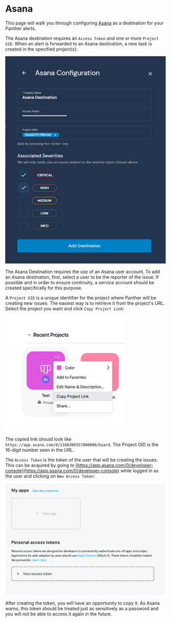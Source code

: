 # Asana

This page will walk you through configuring [Asana](https://asana.com) as a destination for your Panther alerts.

The Asana destination requires an `Access Token` and one or more `Project GID`. When an alert is forwarded to an Asana destination, a new task is created in the specified project\(s\):

![Asana Configuration in Panther](../.gitbook/assets/asana-panther%20%287%29%20%287%29%20%285%29.png)

The Asana Destination requires the use of an Asana user account. To add an Asana destination, first, select a user to be the reporter of the issue. If possible and in order to ensure continuity, a service account should be created specifically for this purpose.

A `Project GID` is a unique identifier for the project where Panther will be creating new issues. The easiest way is to retrieve it from the project's URL. Select the project you want and click `Copy Project Link`:

![](../.gitbook/assets/asana1%20%289%29%20%2812%29%20%282%29.png)

The copied link should look like `https://app.asana.com/0/1160306557000000/board`. The Project GID is the 16-digit number seen in the URL.

The `Access Token` is the token of the user that will be creating the issues. This can be acquired by going to [https://app.asana.com/0/developer-console](https://app.asana.com/0/developer-console) while logged in as the user and clicking on `New Access Token`:

![](../.gitbook/assets/asana2%20%289%29%20%2812%29%20%2813%29.png)

After creating the token, you will have an opportunity to copy it. As Asana warns, this token should be treated just as sensitively as a password and you will not be able to access it again in the future.


